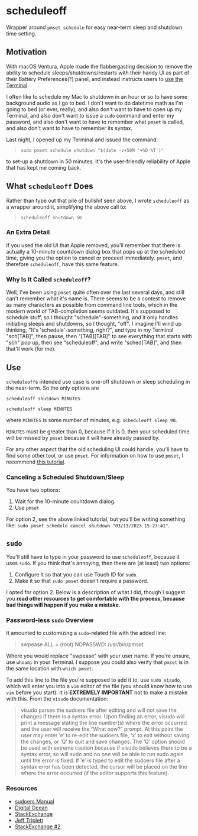 # scheduleoff
Wrapper around `pmset schedule` for easy near-term sleep and shutdown time setting.

## Motivation
With macOS Ventura, Apple made the flabbergasting decision to remove the ability to schedule sleeps/shutdowns/restarts with their handy UI as part of their Battery Preferences(?) panel, and instead instructs users to [use the Terminal](https://support.apple.com/en-ae/guide/mac-help/mchl40376151/mac).

I often like to schedule my Mac to shutdown in an hour or so to have some background audio as I go to bed. I don't want to do datetime math as I'm going to bed (or ever, really), and also don't want to have to open up my Terminal, and also don't want to issue a `sudo` command and enter my password, and also don't want to have to remember what `pmset` is called, and also don't want to have to remember its syntax. 

Last night, I opened up my Terminal and issued the command:

>`sudo pmset schedule shutdown "$(date -v+50M '+%D %T')"`

to set-up a shutdown in 50 minutes. It's the user-friendly reliability of Apple that has kept me coming back.

## What `scheduleoff` Does
Rather than type out that pile of bullshit seen above, I wrote `scheduleoff` as a wrapper around it, simplifying the above call to:

>`scheduleoff shutdown 50`

### An Extra Detail
If you used the old UI that Apple removed, you'll remember that there is actually a 10-minute countdown dialog box that pops up at the scheduled time, giving you the option to cancel or proceed immediately. `pmset`, and therefore `scheduleoff`, have this same feature.

### Why Is It Called `scheduleoff`?
Well, I've been using `pmset` quite often over the last several days, and still can't remember what it's name is. There seems to be a contest to remove as many characters as possible from command line tools, which in the modern world of TAB-completion seems outdated. It's supposed to schedule stuff, so I thought "schedule"-something, and it only handles initiating sleeps and shutdowns, so I thought, "off". I imagine I'll wind up thinking, "It's 'schedule'-something, right?", and type in my Terminal "sch[TAB]", then pause, then "[TAB][TAB]" to see everything that starts with "sch" pop up, then see "scheduleoff", and write "sched[TAB]", and then that'll work (for me).

## Use
`scheduleoff`s intended use case is one-off shutdown or sleep scheduling in the near-term. So the only options are

`scheduleoff shutdown MINUTES`

`scheduleoff sleep MINUTES`

where `MINUTES` is some number of minutes, e.g. `scheduleoff sleep 90`. 

`MINUTES` must be greater than 0, because if it is 0, then your scheduled time will be missed by `pmset` because it will have already passed by.

For any other aspect that the old scheduling UI could handle, you'll have to find some other tool, or use `pmset`. For information on how to use `pmset`, I recommend [this tutorial](https://www.macos.utah.edu/documentation/administration/pmset.html).

### Canceling a Scheduled Shutdown/Sleep
You have two options:
  1. Wait for the 10-minute countdown dialog.
  2. Use `pmset`
  
For option 2, see the above linked tutorial, but you'll be writing something like: `sudo pmset schedule cancel shutdown "03/13/2023 15:27:41"`.

## `sudo`
You'll still have to type in your password to use `scheduleoff`, because it uses `sudo`. If you think that's annoying, then there are (at least) two options:
  1. Configure it so that you can use Touch ID for `sudo`.
  2. Make it so that `sudo pmset` doesn't require a password.
  
I opted for option 2. Below is a description of what I did, though I suggest you **read other resources to get comfortable with the process, because bad things will happen if you make a mistake**.

### Password-less `sudo` Overview
It amounted to customizing a `sudo`-related file with the added line:
> swpease ALL = (root) NOPASSWD: /usr/bin/pmset

Where you would replace "swpease" with your user name. If you're unsure, use `whoami` in your Terminal. I suppose you could also verify that `pmset` is in the same location with `which pmset`. 

To add this line to the file you're supposed to add it to, use `sudo visudo`, which will enter you into a `vim` editor of the file (you should know how to use `vim` before you start). It is **EXTREMELY IMPORTANT** not to make a mistake with this. From the `visudo` documentation:
> visudo parses the sudoers file after editing and will not save the
       changes if there is a syntax error.  Upon finding an error, visudo will
       print a message stating the line number(s) where the error occurred and
       the user will receive the “What now?” prompt.  At this point the user
       may enter ‘e’ to re-edit the sudoers file, ‘x’ to exit without saving
       the changes, or ‘Q’ to quit and save changes.  The ‘Q’ option should be
       used with extreme caution because if visudo believes there to be a
       syntax error, so will sudo and no one will be able to run sudo again
       until the error is fixed.  If ‘e’ is typed to edit the sudoers file
       after a syntax error has been detected, the cursor will be placed on
       the line where the error occurred (if the editor supports this
       feature).
       
### Resources
  - [sudoers Manual](https://www.sudo.ws/docs/man/1.8.15/sudoers.man/)
  - [Digital Ocean](https://www.digitalocean.com/community/tutorials/how-to-edit-the-sudoers-file)
  - [StackExchange](https://unix.stackexchange.com/questions/18830/how-to-run-a-specific-program-as-root-without-a-password-prompt)
  - [Jeff Triplett](https://jefftriplett.com/2022/enable-sudo-without-a-password-on-macos/)
  - [StackExchange #2](https://superuser.com/questions/430880/is-there-a-way-to-remove-root-requirements-for-a-specific-command-in-linux-if-y)
